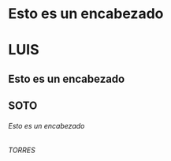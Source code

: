 # Esto es un encabezado <h1> LUIS
## Esto es un encabezado <h2> SOTO
###### Esto es un encabezado <h6>TORRES
